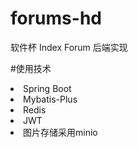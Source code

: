 # forums-hd
软件杯 Index Forum 后端实现

#使用技术
<li>Spring Boot</li>
<li>Mybatis-Plus</li>
<li>Redis</li>
<li>JWT</li>
<li>图片存储采用minio</li>

